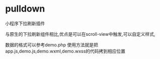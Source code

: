 # pulldown
小程序下拉刷新插件

与原生的下拉刷新组件相比,优点是可以在scroll-view中触发,可以自定义样式,

数据的格式可以参考demo.php
使用方法就是把app.js,demo.js,demo.wxml,demo.wxss的代码拷到相应位置
